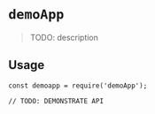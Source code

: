 # `demoApp`

> TODO: description

## Usage

```
const demoapp = require('demoApp');

// TODO: DEMONSTRATE API
```
